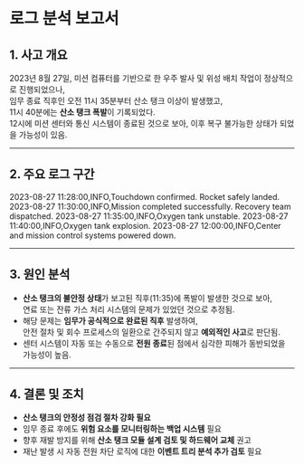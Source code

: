 # 로그 분석 보고서

## 1. 사고 개요

2023년 8월 27일, 미션 컴퓨터를 기반으로 한 우주 발사 및 위성 배치 작업이 정상적으로 진행되었으나,  
임무 종료 직후인 오전 11시 35분부터 산소 탱크 이상이 발생했고,  
11시 40분에는 **산소 탱크 폭발**이 기록되었다.  
12시에 미션 센터와 통신 시스템이 종료된 것으로 보아, 이후 복구 불가능한 상태가 되었을 가능성이 있음.

---

## 2. 주요 로그 구간
2023-08-27 11:28:00,INFO,Touchdown confirmed. Rocket safely landed.
2023-08-27 11:30:00,INFO,Mission completed successfully. Recovery team dispatched.
2023-08-27 11:35:00,INFO,Oxygen tank unstable.
2023-08-27 11:40:00,INFO,Oxygen tank explosion.
2023-08-27 12:00:00,INFO,Center and mission control systems powered down.

---

## 3. 원인 분석

- **산소 탱크의 불안정 상태**가 보고된 직후(11:35)에 폭발이 발생한 것으로 보아,  
  연료 또는 잔류 가스 처리 시스템의 문제가 있었던 것으로 추정됨.
- 해당 문제는 **임무가 공식적으로 완료된 직후** 발생하여,  
  안전 절차 및 회수 프로세스의 일환으로 간주되지 않고 **예외적인 사고**로 판단됨.
- 센터 시스템이 자동 또는 수동으로 **전원 종료**된 점에서 심각한 피해가 동반되었을 가능성이 높음.

---

## 4. 결론 및 조치

- **산소 탱크의 안정성 점검 절차 강화 필요**
- 임무 종료 후에도 **위험 요소를 모니터링하는 백업 시스템** 필요
- 향후 재발 방지를 위해 **산소 탱크 모듈 설계 검토 및 하드웨어 교체** 권고
- 재난 발생 시 자동 전원 차단 로직에 대한 **이벤트 트리 분석 추가 검토** 필요